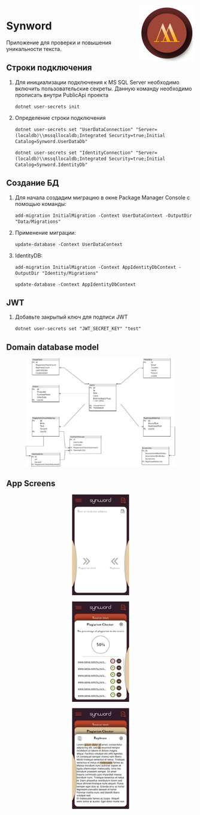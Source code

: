 <img src="icon.png" align="right" />

# Synword

Приложение для проверки и повышения уникальности текста.

## Строки подключения
1. Для инициализации подключения к MS SQL Server необходимо включить пользовательские секреты. Данную команду необходимо прописать внутри PublicApi проекта

    ```
    dotnet user-secrets init
    ```

1. Определение строки подключения

    ```
    dotnet user-secrets set "UserDataConnection" "Server=(localdb)\\mssqllocaldb;Integrated Security=true;Initial Catalog=Synword.UserDataDb"
    ```
    
    ```
    dotnet user-secrets set "IdentityConnection" "Server=(localdb)\\mssqllocaldb;Integrated Security=true;Initial Catalog=Synword.IdentityDb"
    ```

## Создание БД

1. Для начала создадим миграцию в окне Package Manager Console
с помощью команды:

    ```
    add-migration InitialMigration -Context UserDataContext -OutputDir "Data/Migrations"
    ```
1. Применение миграции:

    ```
    update-database -Context UserDataContext
    ```
1. IdentityDB:

    ```
    add-migration InitialMigration -Context AppIdentityDbContext -OutputDir "Identity/Migrations"
    ```
    
    ```
    update-database -Context AppIdentityDbContext
    ```
## JWT
1. Добавьте закрытый ключ для подписи JWT

    ```
    dotnet user-secrets set "JWT_SECRET_KEY" "test"
    ```
## Domain database model

<p align="center">
    <img src="docs/db_model.png" alt="drawing" width="80%"/>
</p>

## App Screens

<p align="center">
    <img src="docs/Images/Main screen.png" alt="drawing" width="30%"/>
</p>

<p align="center">
    <img src="docs/Images/Plagiarism check layer.png" alt="drawing" width="30%"/>
</p>

<p align="center">
    <img src="docs/Images/Rephrase layer.png" alt="drawing" width="30%"/>
</p>